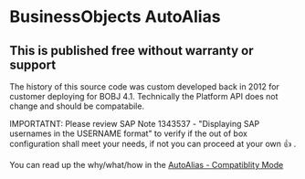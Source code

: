 # BusinessObjects AutoAlias
## This is published free without warranty or support

  The history of this source code was custom developed back in 2012 for customer deploying for BOBJ 4.1.  Technically the Platform API does not change and should be compatabile.

  IMPORTATNT: Please review SAP Note 1343537 - "Displaying SAP usernames in the USERNAME format" to verify if the out of box configuration shall meet your needs, if not you can proceed at your own :+1: .

  You can read up the why/what/how in the [AutoAlias - Compatiblity Mode](https://github.com/jeremyyma/BOBJ-AutoAlias/blob/main/Public%20Public%20AutoAliasMapping%20%20-%20%20Compatibility%20Mode.pdf)
